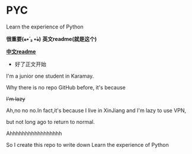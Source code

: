 # PYC
Learn the experience of Python

**很重要(๑•́ ₃ •̀๑)**
**英文readme(就是这个)**

**[中文readme](./README_zh.md)**
* 好了正文开始




I'm a junior one student in Karamay.

Why there is no repo GitHub before, it's because 

~~I'm lazy~~

Ah,no no no.In fact,it's because I live in XinJiang and I'm lazy to use VPN,

but not long ago to return to normal.

Ahhhhhhhhhhhhhhhhh

So I create this repo to write down Learn the experience of Python

